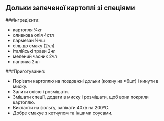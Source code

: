 Дольки запеченої картоплі зі спеціями
---------------------

###Інгредієнти:

- картопля ¾кг
- оливкова олія 4стл
- пармезан ½чш
- сіль до смаку (2чл)
- італійські трави 2чл
- мелений часник 2чл
- паприка 2чл

###Приготування:
- Порізати картоплю на поздовжні дольки (кожну на ≈6шт) і кинути в миску.
- Залити олією і розмішати.
- Змішати спеції, додати в миску і розмішати, щоб вони покрили картоплю.
- Викласти на фольгу, запікати 40хв на 200ºС.
- Добре смакує з кетчупом та іншими соусами.